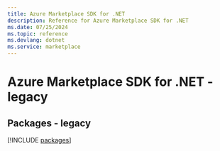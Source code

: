 ```yaml
---
title: Azure Marketplace SDK for .NET
description: Reference for Azure Marketplace SDK for .NET
ms.date: 07/25/2024
ms.topic: reference
ms.devlang: dotnet
ms.service: marketplace
---
```

# Azure Marketplace SDK for .NET - legacy
## Packages - legacy
[!INCLUDE [packages](marketplace-index.md)]